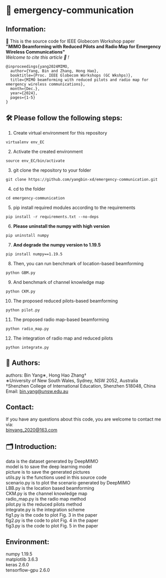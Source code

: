 # 🚨 emergency-communication

## Information:
📝 This is the source code for IEEE Globecom Workshop paper  
__"MIMO Beamforming with Reduced Pilots and Radio Map for Emergency Wireless Communications"__  
_Welcome to cite this article 📖 !_

```
@inproceedings{yang2024MIMO,
  author={Yang, Bin and Zhang, Hong Hao},
  booktitle={Proc. IEEE Globecom Workshops (GC Wkshps)},
  title={MIMO beamforming with reduced pilots and radio map for emergency wireless communications},
  month={Dec.},
  year={2024},
  pages={1-5}
}
```

## 🛠️ Please follow the following steps:
1. Create virtual environment for this repository  
```
virtualenv env_EC
```
2. Activate the created environment
```
source env_EC/bin/activate
```
3. git clone the repository to your folder
```
git clone https://github.com/yangbin-xd/emergency-communication.git
```
4. cd to the folder
```
cd emergency-communication
```
5. pip install required modules according to the requirements
```
pip install -r requirements.txt --no-deps
```
6. __Please uninstall the numpy with high version__
```
pip uninstall numpy
```
7. __And degrade the numpy version to 1.19.5__
```
pip install numpy==1.19.5
```

8. Then, you can run benchmark of location-based beamforming
```
python GBM.py
```
9. And benchmark of channel knowledge map
```
python CKM.py
```
10. The proposed reduced pilots-based beamforming
```
python pilot.py
```
11. The proposed radio map-based beamforming 
```
python radio_map.py
```
12. The integration of radio map and reduced pilots
```
python integrate.py
```

## 🚀 Authors:  
authors: Bin Yang∗, Hong Hao Zhang†  
∗University of New South Wales, Sydney, NSW 2052, Australia   
†Shenzhen College of International Education, Shenzhen 518048, China   
Email: bin.yang@unsw.edu.au  

## Contact:  
If you have any questions about this code, you are welcome to contact me via:  
binyang_2020@163.com  

## 🗂️ Introduction:  
data is the dataset generated by DeepMIMO                
model is to save the deep learning model  
picture is to save the generated pictures  
utils.py is the functions used in this source code  
scenario.py is to plot the scenario generated by DeepMIMO  
LBB.py is the location based beamforming  
CKM.py is the channel knowledge map  
radio_map.py is the radio map method  
pilot.py is the reduced pilots method  
integrate.py is the integration scheme  
fig1.py is the code to plot Fig. 3 in the paper  
fig2.py is the code to plot Fig. 4 in the paper  
fig3.py is the code to plot Fig. 5 in the paper 

## Environment:  
numpy                   1.19.5  
matplotlib              3.6.3  
keras                   2.6.0  
tensorflow-gpu          2.6.0 

